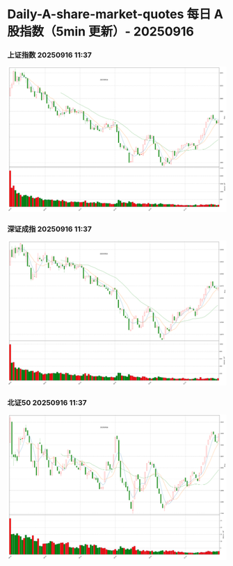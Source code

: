 
# Daily-A-share-market-quotes 每日 A 股指数（5min 更新）- 20250916

### 上证指数 20250916 11:37
![](./fig/2025/9/20250916-sh000001.png)

### 深证成指 20250916 11:37
![](./fig/2025/9/20250916-sz399001.png)

### 北证50 20250916 11:37
![](./fig/2025/9/20250916-bj899050.png)
